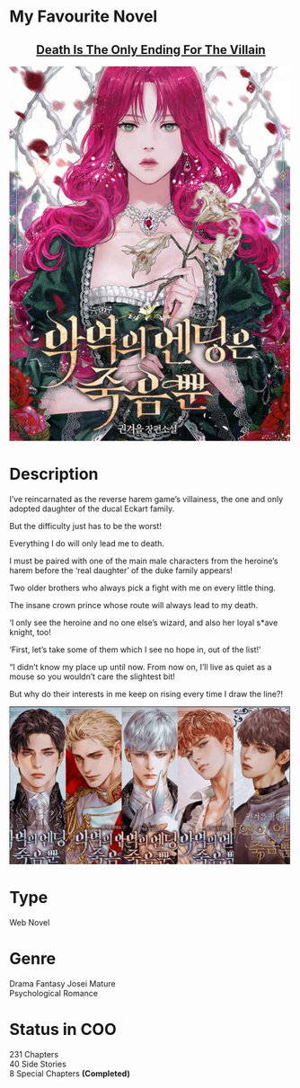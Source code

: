 # My Favourite Novel

<h2 align="center"><a href="https://www.novelupdates.com/series/death-is-the-only-ending-for-the-villain/"> Death Is The Only Ending For The Villain</a></h2>

<img src="img/cover.jpeg" alt="FAV NOVEL" width="500"/>

# Description
I’ve reincarnated as the reverse harem game’s villainess, the one and only adopted daughter of the ducal Eckart family.

But the difficulty just has to be the worst!

Everything I do will only lead me to death.

I must be paired with one of the main male characters from the heroine’s harem before the ‘real daughter’ of the duke family appears!

Two older brothers who always pick a fight with me on every little thing.

The insane crown prince whose route will always lead to my death.

‘I only see the heroine and no one else’s wizard, and also her loyal s*ave knight, too!

‘First, let’s take some of them which I see no hope in, out of the list!’

“I didn’t know my place up until now. From now on, I’ll live as quiet as a mouse so you wouldn’t care the slightest bit!

But why do their interests in me keep on rising every time I draw the line?!

<img src="img/characters.webp" alt="FAV NOVEL" width="500"/>

# Type 
Web Novel

# Genre
Drama Fantasy Josei Mature<br>
Psychological Romance

# Status in COO
231 Chapters<br>
40 Side Stories<br>
8 Special Chapters <b>(Completed)</b>

